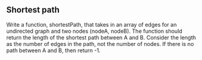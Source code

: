 ## Shortest path

Write a function, shortestPath, that takes in an array of edges for an undirected graph and two nodes (nodeA, nodeB). The function should return the length of the shortest path between A and B. Consider the length as the number of edges in the path, not the number of nodes. If there is no path between A and B, then return -1.